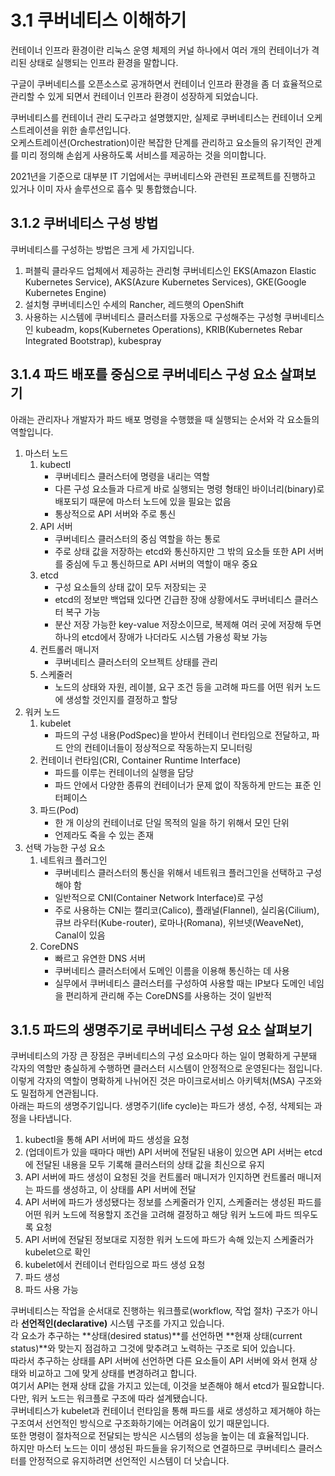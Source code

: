 # 3.1 쿠버네티스 이해하기

컨테이너 인프라 환경이란 리눅스 운영 체제의 커널 하나에서 여러 개의 컨테이너가 격리된 상태로 실행되는 인프라 환경을 말합니다.

구글이 쿠버네티스를 오픈소스로 공개하면서 컨테이너 인프라 환경을 좀 더 효율적으로 관리할 수 있게 되면서 컨테이너 인프라 환경이 성장하게 되었습니다.

쿠버네티스를 컨테이너 관리 도구라고 설명했지만, 실제로 쿠버네티스는 컨테이너 오케스트레이션을 위한 솔루션입니다.  
오케스트레이션(Orchestration)이란 복잡한 단계를 관리하고 요소들의 유기적인 관계를 미리 정의해 손쉽게 사용하도록 서비스를 제공하는 것을 의미합니다.

2021년을 기준으로 대부분 IT 기업에서는 쿠버네티스와 관련된 프로젝트를 진행하고 있거나 이미 자사 솔루션으로 흡수 및 통합했습니다.

## 3.1.2 쿠버네티스 구성 방법

쿠버네티스를 구성하는 방법은 크게 세 가지입니다.

1. 퍼블릭 클라우드 업체에서 제공하는 관리형 쿠버네티스인 EKS(Amazon Elastic Kubernetes Service), AKS(Azure Kubernetes Services), GKE(Google Kubernetes Engine)
2. 설치형 쿠버네티스인 수세의 Rancher, 레드햇의 OpenShift
3. 사용하는 시스템에 쿠버네티스 클러스터를 자동으로 구성해주는 구성형 쿠버네티스인 kubeadm, kops(Kubernetes Operations), KRIB(Kubernetes Rebar Integrated Bootstrap), kubespray

## 3.1.4 파드 배포를 중심으로 쿠버네티스 구성 요소 살펴보기

아래는 관리자나 개발자가 파드 배포 명령을 수행했을 때 실행되는 순서와 각 요소들의 역할입니다.

1. 마스터 노드
    1. kubectl
        - 쿠버네티스 클러스터에 명령을 내리는 역할
        - 다른 구성 요소들과 다르게 바로 실행되는 명령 형태인 바이너리(binary)로 배포되기 때문에 마스터 노드에 있을 필요는 없음
        - 통상적으로 API 서버와 주로 통신
    2. API 서버
        - 쿠버네티스 클러스터의 중심 역할을 하는 통로
        - 주로 상태 값을 저장하는 etcd와 통신하지만 그 밖의 요소들 또한 API 서버를 중심에 두고 통신하므로 API 서버의 역할이 매우 중요
    3. etcd
        - 구성 요소들의 상태 값이 모두 저장되는 곳
        - etcd의 정보만 백업돼 있다면 긴급한 장애 상황에서도 쿠버네티스 클러스터 복구 가능
        - 분산 저장 가능한 key-value 저장소이므로, 복제해 여러 곳에 저장해 두면 하나의 etcd에서 장애가 나더라도 시스템 가용성 확보 가능
    4. 컨트롤러 매니저
        - 쿠버네티스 클러스터의 오브젝트 상태를 관리
    5. 스케줄러
        - 노드의 상태와 자원, 레이블, 요구 조건 등을 고려해 파드를 어떤 워커 노드에 생성할 것인지를 결정하고 할당
2. 워커 노드
    1. kubelet
        - 파드의 구성 내용(PodSpec)을 받아서 컨테이너 런타임으로 전달하고, 파드 안의 컨테이너들이 정상적으로 작동하는지 모니터링
    2. 컨테이너 런타임(CRI, Container Runtime Interface)
        - 파드를 이루는 컨테이너의 실행을 담당
        - 파드 안에서 다양한 종류의 컨테이너가 문제 없이 작동하게 만드는 표준 인터페이스
    3. 파드(Pod)
        - 한 개 이상의 컨테이너로 단일 목적의 일을 하기 위해서 모인 단위
        - 언제라도 죽을 수 있는 존재
3. 선택 가능한 구성 요소
    1. 네트워크 플러그인
        - 쿠버네티스 클러스터의 통신을 위해서 네트워크 플러그인을 선택하고 구성해야 함
        - 일반적으로 CNI(Container Network Interface)로 구성
        - 주로 사용하는 CNI는 캘리코(Calico), 플래널(Flannel), 실리움(Cilium), 큐브 라우터(Kube-router), 로마나(Romana), 위브넷(WeaveNet), Canal이
          있음
    2. CoreDNS
        - 빠르고 유연한 DNS 서버
        - 쿠버네티스 클러스터에서 도메인 이름을 이용해 통신하는 데 사용
        - 실무에서 쿠버네티스 클러스터를 구성하여 사용할 때는 IP보다 도메인 네임을 편리하게 관리해 주는 CoreDNS를 사용하는 것이 일반적

## 3.1.5 파드의 생명주기로 쿠버네티스 구성 요소 살펴보기

쿠버네티스의 가장 큰 장점은 쿠버네티스의 구성 요소마다 하는 일이 명확하게 구분돼 각자의 역할만 충실하게 수행하면 클러스터 시스템이 안정적으로 운영된다는 점입니다.  
이렇게 각자의 역할이 명확하게 나뉘어진 것은 마이크로서비스 아키텍처(MSA) 구조와도 밀접하게 연관됩니다.  
아래는 파드의 생명주기입니다. 생명주기(life cycle)는 파드가 생성, 수정, 삭제되는 과정을 나타냅니다.

1. kubectl을 통해 API 서버에 파드 생성을 요청
2. (업데이트가 있을 때마다 매번) API 서버에 전달된 내용이 있으면 API 서버는 etcd에 전달된 내용을 모두 기록해 클러스터의 상태 값을 최신으로 유지
3. API 서버에 파드 생성이 요청된 것을 컨트롤러 매니저가 인지하면 컨트롤러 매니저는 파드를 생성하고, 이 상태를 API 서버에 전달
4. API 서버에 파드가 생성됐다는 정보를 스케줄러가 인지, 스케줄러는 생성된 파드를 어떤 워커 노드에 적용할지 조건을 고려해 결정하고 해당 워커 노드에 파드 띄우도록 요청
5. API 서버에 전달된 정보대로 지정한 워커 노드에 파드가 속해 있는지 스케줄러가 kubelet으로 확인
6. kubelet에서 컨테이너 런타임으로 파드 생성 요청
7. 파드 생성
8. 파드 사용 가능

쿠버네티스는 작업을 순서대로 진행하는 워크플로(workflow, 작업 절차) 구조가 아니라 **선언적인(declarative)** 시스템 구조를 가지고 있습니다.  
각 요소가 추구하는 **상태(desired status)**를 선언하면 **현재 상태(current status)**와 맞는지 점검하고 그것에 맞추려고 노력하는 구조로 되어 있습니다.  
따라서 추구하는 상태를 API 서버에 선언하면 다른 요소들이 API 서버에 와서 현재 상태와 비교하고 그에 맞게 상태를 변경하려고 합니다.  
여기서 API는 현재 상태 값을 가지고 있는데, 이것을 보존해야 해서 etcd가 필요합니다.  
다만, 워커 노드는 워크플로 구조에 따라 설계됐습니다.  
쿠버네티스가 kubelet과 컨테이너 런타임을 통해 파드를 새로 생성하고 제거해야 하는 구조여서 선언적인 방식으로 구조화하기에는 어려움이 있기 때문입니다.  
또한 명령이 절차적으로 전달되는 방식은 시스템의 성능을 높이는 데 효율적입니다.  
하지만 마스터 노드는 이미 생성된 파드들을 유기적으로 연결하므로 쿠버네티스 클러스터를 안정적으로 유지하려면 선언적인 시스템이 더 낫습니다.